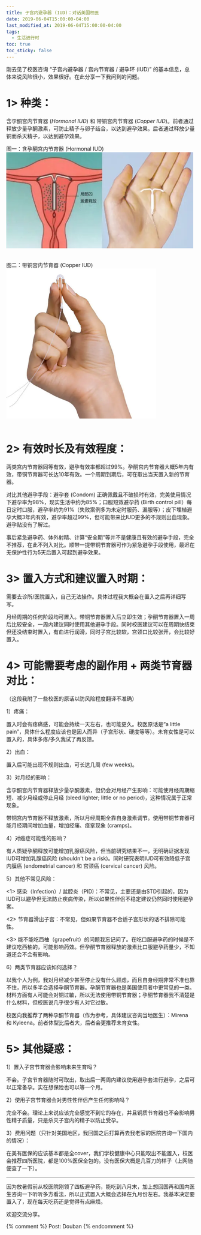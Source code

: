 ```yaml
---
title: 子宫内避孕器 (IUD)：对话美国校医 
date: 2019-06-04T15:00:00-04:00
last_modified_at: 2019-06-04T15:00:00-04:00
tags:
  - 生活进行时
toc: true
toc_sticky: false
---
```


刚去见了校医咨询 “子宫内避孕器 / 宫内节育器 / 避孕环 (IUD)” 的基本信息，总体来说风险很小，效果很好。在此分享一下我问到的问题。

<!--more-->

# 1> 种类：

含孕酮宫内节育器 (_Hormonal IUD_) 和 带铜宫内节育器 (_Copper IUD_)。前者通过释放少量孕酮激素，可防止精子与卵子结合，以达到避孕效果。后者通过释放少量铜而杀灭精子，以达到避孕效果。

图一：含孕酮宫内节育器 (Hormonal IUD)
<br>
<img src="https://raw.githubusercontent.com/samsmerrygoround/samsmerrygoround.github.io/main/assets/images/iud-1.png" alt="iud-1" width="500"/>
<br><br>

图二：带铜宫内节育器 (Copper IUD)
<br>
<img src="https://raw.githubusercontent.com/samsmerrygoround/samsmerrygoround.github.io/main/assets/images/iud-2.png" alt="iud-2" width="400"/>
<br><br>

# 2> 有效时长及有效程度：

两类宫内节育器同等有效，避孕有效率都超过99%。孕酮宫内节育器大概5年内有效，带铜节育器可长达10年有效。一个周期到期后，可在取出当天置入新的节育器。

对比其他避孕手段：避孕套 (Condom) 正确佩戴且不破损时有效，完美使用情况下避孕率为98%，现实生活中约为85%；口服短效避孕药 (Birth control pill）每日定时口服，避孕率约为91%（失败案例多为未定时服药、漏服等）；皮下埋植避孕大概3年内有效，避孕率超过99%，但可能带来比IUD更多的不规则出血现象。避孕贴没有了解过。

事后紧急避孕药、体外射精、计算“安全期”等并不是健康且有效的避孕手段，完全不推荐，在此不列入对比。顺带一提带铜节育器可作为紧急避孕手段使用，最迟在无保护性行为5天后置入可起到避孕效果。

# 3> 置入方式和建议置入时期：

需要去诊所/医院置入，自己无法操作。具体过程我大概会在置入之后再详细写写。

月经周期的任何阶段均可置入。带铜节育器置入后立即生效；孕酮节育器置入一周后比较安全，一周内建议同时使用其他避孕手段。同时校医建议可以在周期快结束但还没结束时置入，有血进行润滑，同时子宫比较软，宫颈口比较张开，会比较好置入。

# 4> 可能需要考虑的副作用 + 两类节育器对比： 

（这段我附了一些校医的原话以防风险程度翻译不准确）

1）疼痛：

置入时会有疼痛感，可能会持续一天左右，也可能更久。校医原话是“a little pain”，具体什么程度应该也是因人而异（子宫形状、硬度等等）。未育女性是可以置入的，具体多疼/多久我试了再反馈。

2）出血：

置入后可能出现不规则出血，可长达几周 (few weeks)。

3）对月经的影响：

含孕酮宫内节育器释放少量孕酮激素，但仍会对月经产生影响：可能使月经周期缩短、减少月经或停止月经 (bleed lighter; little or no period)，这种情况属于正常现象。

带铜宫内节育器不释放激素，所以月经周期全靠自身激素调节。使用带铜节育器可能月经期间增加血量，增加经痛、痉挛现象 (cramps)。

4）对癌症可能性的影响？

有人质疑孕酮释放可能增加乳腺癌风险，但当前研究结果不一，无明确证据发现IUD可增加乳腺癌风险 (shouldn't be a risk)。同时研究表明IUD可有效降低子宫内膜癌 (endometrial cancer) 和 宫颈癌 (cervical cancer) 风险。

5）其他不常见风险：

<1> 感染（Infection）/ 盆腔炎（PID)：不常见，主要还是由STD引起的，因为IUD可以避孕但无法防止疾病传染，所以如果性伴侣不稳定建议仍然同时使用避孕套。 

<2> 节育器滑出子宫：不常见，但如果节育器不合适子宫形状的话不排除可能性。

<3> 能不能吃西柚（grapefruit）的问题我忘记问了。在吃口服避孕药的时候是不建议吃西柚的，可能影响药效。但孕酮节育器释放的激素比口服避孕药量少，不知道还会不会有影响。

6）两类节育器应该如何选择？

以我个人为例，我对月经减少甚至停止没有什么顾虑，而且自身经期非常不准也靠不住，所以多半会选择孕酮节育器。孕酮节育器也是美国使用者中更常见的一类。材料方面有人可能会对铜过敏，所以无法使用带铜节育器；孕酮节育器我不清楚是什么材料，但校医说几乎很少有人对它过敏。

校医向我推荐了两种孕酮节育器（作为参考，具体建议咨询当地医生）：Mirena 和 Kyleena。前者体型比后者大，后者会更推荐未育女性。

# 5> 其他疑惑：

1）置入子宫节育器会影响未来生育吗？

不会。子宫节育器随时可取出，取出后一两周内建议使用避孕套进行避孕，之后可以正常备孕。实在想保险也可以等一个月。

2）使用子宫节育器会对男性性伴侣产生任何影响吗？

完全不会。理论上来说应该完全感觉不到它的存在，并且铜质节育器也不会影响男性精子质量，只是杀灭子宫内的精子以防止受孕。

3）费用问题（只针对美国地区，我回国之后打算再去我老家的医院咨询一下国内的情况）：

在美有医保的应该基本都是全cover，我们学校健康中心只能取出不能置入，校医会推荐四所医院，都是100%医保全包的。没有医保大概是几百刀的样子（上网随便查了一下）。

---
因为放暑假前从校医院刚领了四板避孕药，能吃到八月末，加上想回国再和国内医生咨询一下听听多方看法，所以正式置入大概会选择在九月份左右。我基本决定要置入了，现在每天吃药还是觉得有点麻烦。

欢迎交流分享。

{% comment %}
Post: Douban
{% endcomment %}